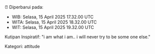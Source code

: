 ⏰ Diperbarui pada:
- WIB: Selasa, 15 April 2025 17.32.00 UTC
- WITA: Selasa, 15 April 2025 18.32.00 UTC
- WIT: Selasa, 15 April 2025 19.32.00 UTC

Kutipan Inspiratif:
"i am what i am.. i will never try to be some one else."


Kategori: attitude

